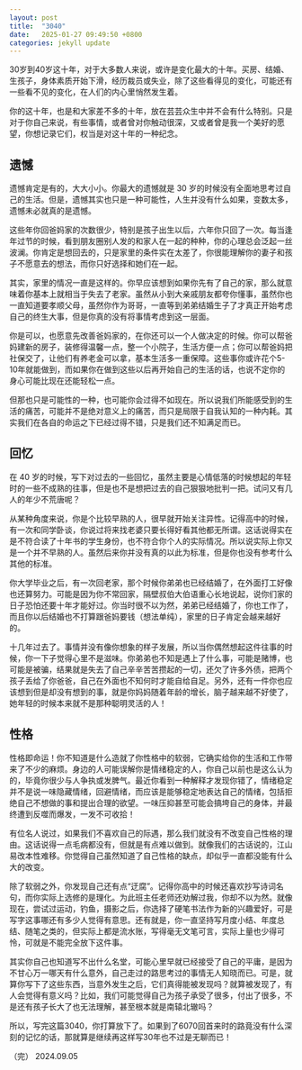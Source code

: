 ```yaml
---
layout: post
title:  "3040"
date:   2025-01-27 09:49:50 +0800
categories: jekyll update
---
```


30岁到40岁这十年，对于大多数人来说，或许是变化最大的十年。买房、结婚、生孩子，身体素质开始下滑，经历裁员或失业，除了这些看得见的变化，可能还有一些看不见的变化，在人们的内心里悄然发生着。

你的这十年，也是和大家差不多的十年，放在芸芸众生中并不会有什么特别。只是对于你自己来说，有些事情，或者曾对你触动很深，又或者曾是我一个美好的愿望，你想记录它们，权当是对这十年的一种纪念。

## 遗憾
遗憾肯定是有的，大大小小。你最大的遗憾就是 30 岁的时候没有全面地思考过自己的生活。但是，遗憾其实也只是一种可能性，人生并没有什么如果，变数太多，遗憾未必就真的是遗憾。

这些年你回爸妈家的次数很少，特别是孩子出生以后，六年你只回了一次。每当逢年过节的时候，看到朋友圈别人发的和家人在一起的种种，你的心理总会泛起一丝波澜。你肯定是想回去的，只是家里的条件实在太差了，你很能理解你的妻子和孩子不愿意去的想法，而你只好选择和她们在一起。

其实，家里的情况一直是这样的。你早应该想到如果你先有了自己的家，那么就意味着你基本上就相当于失去了老家。虽然从小到大亲戚朋友都夸你懂事，虽然你也一直知道要孝顺父母，虽然你作为哥哥，一直等到弟弟结婚生子了才真正开始考虑自己的终生大事，但是你真的没有将事情考虑到这一层面。

你是可以，也愿意先改善爸妈家的，在你还可以一个人做决定的时候。你可以帮爸妈建新的房子，装修得温馨一点，整一个小院子，生活方便一点；你可以帮爸妈把社保交了，让他们有养老金可以拿，基本生活多一重保障。这些事你或许花个5-10年就能做到，而如果你在做到这些以后再开始自己的生活的话，也说不定你的身心可能比现在还能轻松一点。

但那也只是可能性的一种，也可能你会过得不如现在。所以说我们所能感受到的生活的痛苦，可能并不是绝对意义上的痛苦，而只是局限于自我认知的一种内耗。其实我们在各自的命运之下已经过得不错，只是我们还不知满足而已。

## 回忆
在 40 岁的时候，写下对过去的一些回忆，虽然主要是心情低落的时候想起的年轻时的一些不成熟的往事，但是也不是想把过去的自己狠狠地批判一把。试问又有几人的年少不荒唐呢？

从某种角度来说，你是个比较早熟的人，很早就开始关注异性。记得高中的时候，有一次和同学卧谈，你说过将来找老婆只要长得好看其他都无所谓。这话说得实在是不符合读了十年书的学生身份，也不符合你个人的实际情况。所以说实际上你又是一个并不早熟的人。虽然后来你并没有真的以此为标准，但是你也没有参考什么其他的标准。

你大学毕业之后，有一次回老家，那个时候你弟弟也已经结婚了，在外面打工好像也还算努力。可能是因为你不常回家，隔壁叔伯大伯语重心长地说起，说你们家的日子恐怕还要十年才能好过。你当时很不以为然，弟弟已经结婚了，你也工作了，而且你以后结婚也不打算跟爸妈要钱（想法单纯），家里的日子肯定会越来越好的。

十几年过去了。事情并没有像你想象的样子发展，所以当你偶然想起这件往事的时候，你一下子觉得心里不是滋味。你弟弟也不知是遇上了什么事，可能是赌博，也可能是被骗，结果就是失去了自己辛辛苦苦攒起的一切，还欠了许多外债，把两个孩子丢给了你爸爸，自己在外面也不知何时才能自给自足。另外，还有一件你也应该想到但是却没有想到的事，就是你妈妈随着年龄的增长，脑子越来越不好使了，她年轻的时候本来就不是那种聪明灵活的人！

## 性格
性格即命运！你不知道是什么造就了你性格中的软弱，它确实给你的生活和工作带来了不少的麻烦。身边的人可能误解你是情绪稳定的人，你自己以前也是这么认为的，毕竟你很少与人争执或发脾气。最近你看到一种解释才发现你错了，情绪稳定并不是说一味隐藏情绪，回避情绪，而应该是能够稳定地表达自己的情绪，包括拒绝自己不想做的事和提出合理的欲望。一味压抑甚至可能会搞垮自己的身体，并最终遭到反噬而爆发，一发不可收拾！

有位名人说过，如果我们不喜欢自己的际遇，那么我们就没有不改变自己性格的理由。这话说得一点毛病都没有，但就是有点难以做到。就像我们的古话说的，江山易改本性难移。你觉得自己虽然知道了自己性格的缺点，却似乎一直都没能有什么大的改变。

除了软弱之外，你发现自己还有点“迂腐”。记得你高中的时候还喜欢抄写诗词名句，而你实际上选修的是理化。为此班主任老师还劝解过我，你却不以为然。就像现在，尝试过运动，钓鱼，摄影之后，你选择了硬笔书法作为新的兴趣爱好，可是写字这事哪还有多少人觉得有意思。还有就是，你一直坚持写月度小结、年度总结、随笔之类的，但实际上都是流水账，写得毫无文笔可言，实际上量也少得可怜，可就是不能完全放下这件事。

其实你自己也知道写不出什么名堂，可能心里早就已经接受了自己的平庸，是因为不甘心万一哪天有什么意外，自己走过的路思考过的事情无人知晓而已。可是，就算你写下了这些东西，当意外发生之后，它们真得能被发现吗？就算被发现了，有人会觉得有意义吗？比如，我们可能觉得自己为孩子承受了很多，付出了很多，不是还有孩子长大了也无法理解，甚至根本就是南辕北辙吗？

所以，写完这篇3040，你打算放下了。如果到了6070回首来时的路竟没有什么深刻的记忆的话，那就算是继续再这样写30年也不过是无聊而已！


（完）
2024.09.05
